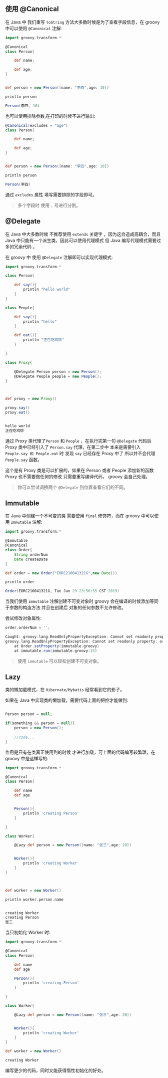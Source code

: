 
## 使用 @Canonical

在 Java 中 我们重写 `toString` 方法大多数时候是为了查看字段信息，在 groovy 中可以使用 `@Canonical` 注解:

```groovy
import groovy.transform.*

@Canonical
class Person{

	def name;

	def age;
}


def person = new Person([name: "李四",age: 10])

println person

Person(李四, 10)
```

也可以使用排除参数,在打印的时候不进行输出:

```groovy
@Canonical(excludes = "age")
class Person{

	def name;

	def age;
}


def person = new Person([name: "李四",age: 10])

println person

Person(李四)
```

通过 `excludes` 属性 填写需要排除的字段即可。

> 多个字段时 使用 `,` 号进行分割。

## @Delegate

在 Java 中大多数时候 不推荐使用 `extends` 关键字 ，因为这会造成高耦合，而且 Java 中只能有一个派生类，因此可以使用代理模式 但 Java 编写代理模式需要过多的冗余代码 。

在 groovy 中 使用 `@Delegate` 注解即可以实现代理模式:

```groovy
import groovy.transform.*

class Person{

	def say(){
		println "hello world"
	}	
}

class People{

	def say(){
		println "hello"
	}

	def eat(){
		println "正在吃鸡排"
	}

}

class Proxy{

	@Delegate Person person = new Person();
	@Delegate People people = new People();
}



def proxy = new Proxy()

proxy.say()
proxy.eat()


hello world
正在吃鸡排
```

通过 Proxy 类代理了`Person` 和 `People` ，在执行完第一句 `@Delegate` 代码后 Proxy 类中已经引入了 `Person.say` 代理，在第二步中 本来是需要引入 `People.say 和 People.eat` 时 发现 `say` 已经存在 Proxy 中了 所以并不会代理 `People.say` 函数。

这个是有 Proxy 类是可以扩展的，如果在 Person 或者 People 添加新的函数 Proxy 也不需要做任何的修改 只需要重写编译代码， groovy 会自己处理。

> 你可以尝试调换两个 `@Delegate` 到位置查看它们的不同。

## Immutable

在 Java 中创建一个不可变的类 需要使用 `final` 修饰符，而在 groovy 中可以使用 `Immutable` 注解:


```groovy
import groovy.transform.*

@Immutable
@Canonical
class Order{
	String orderNum
	Date createDate
}

def order = new Order("EORC210041321G",new Date())

println order

Order(EORC210041321G, Tue Jan 29 23:56:55 CST 2019)
```

当我们使用 `immutable` 注解创建不可变对象时 groovy 会在编译的时候添加等同于参数的构造方法 并且在创建后 对象的任何参数不允许修改。

尝试修改对象属性:
```groovy
order.orderNum = '';

Caught: groovy.lang.ReadOnlyPropertyException: Cannot set readonly property: orderNum for class: Order
groovy.lang.ReadOnlyPropertyException: Cannot set readonly property: orderNum for class: Order
	at Order.setProperty(immutable.groovy)
	at immutable.run(immutable.groovy:15)

```


> 使用 `immutable` 可以轻松创建不可变对象。


## Lazy

类的懒加载模式，在 `Hibernate/Mybatis` 经常看到它的影子。

如果在 Java 中实现类的懒加载，需要代码上面的把控才能做到:

```java

Person person = null;

if(something && person = null){
    person = new Person();
    
    //code...
}

```

作用是只有在类真正使用到的时候 才进行加载，可上面的代码编写较繁琐，在 groovy 中是这样写的:

```groovy
import groovy.transform.*

@Canonical
class Person{

	def name
	def age


	Person(){
		println 'creating Person'
	}

}

class Worker{

	@Lazy def person = new Person([name: "张三",age: 20])


	Worker(){
		println 'creating Worker'
	}
}



def worker = new Worker()

println worker.person.name


creating Worker
creating Person
张三
```

当只初始化 Worker 时:

```groovy
import groovy.transform.*

@Canonical
class Person{

	def name
	def age

	Person(){
		println 'creating Person'
	}

}

class Worker{

	@Lazy def person = new Person([name: "张三",age: 20])


	Worker(){
		println 'creating Worker'
	}
}

def worker = new Worker()

creating Worker
```

编写更少的代码，同时又能获得惰性初始化的好处。




